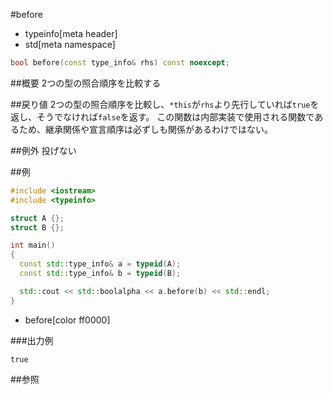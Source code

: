 #before
* typeinfo[meta header]
* std[meta namespace]

```cpp
bool before(const type_info& rhs) const noexcept;
```

##概要
2つの型の照合順序を比較する


##戻り値
2つの型の照合順序を比較し、`*this`が`rhs`より先行していれば`true`を返し、そうでなければ`false`を返す。 
この関数は内部実装で使用される関数であるため、継承関係や宣言順序は必ずしも関係があるわけではない。


##例外
投げない


##例
```cpp
#include <iostream>
#include <typeinfo>

struct A {};
struct B {};

int main()
{
  const std::type_info& a = typeid(A);
  const std::type_info& b = typeid(B);

  std::cout << std::boolalpha << a.before(b) << std::endl;
}
```
* before[color ff0000]

###出力例
```
true
```

##参照
